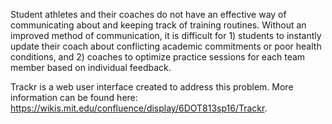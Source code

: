 Student athletes and their coaches do not have an effective way of communicating about and keeping track of training routines. Without an improved method of communication, it is difficult for 1) students to instantly update their coach about conflicting academic commitments or poor health conditions, and 2) coaches to optimize practice sessions for each team member based on individual feedback.

Trackr is a web user interface created to address this problem. More information can be found here: https://wikis.mit.edu/confluence/display/6DOT813sp16/Trackr.
